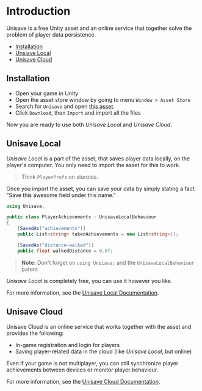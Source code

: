 # Introduction

Unisave is a free Unity asset and an online service that together solve the problem of player data persistence.

- [Installation](#installation)
- [Unsiave Local](#unisave-local)
- [Unisave Cloud](#unisave-cloud)


<a name="installation"></a>
## Installation

- Open your game in Unity
- Open the asset store window by going to menu `Window > Asset Store`
- Search for `Unisave` and open <a href="https://assetstore.unity.com/packages/slug/142705" target="_blank">this asset</a>.
- Click `Download`, then `Import` and import all the files

Now you are ready to use both *Unisave Local* and *Unisave Cloud*.


<a name="unisave-local"></a>
## Unisave Local

*Unisave Local* is a part of the asset, that saves player data locally, on the player's computer. You only need to import the asset for this to work.

> Think `PlayerPrefs` on steroids.

Once you import the asset, you can save your data by simply stating a fact:<br>"Save this awesome field under this name."

```cs
using Unisave;

public class PlayerAchievements : UnisaveLocalBehaviour
{
    [SavedAs("achievements")]
    public List<string> takenAchievements = new List<string>();

    [SavedAs("distance-walked")]
    public float walkedDistance = 0.0f;

```

> **Note:** Don't forget on `using Unsiave;` and the `UnisaveLocalBehaviour` parent

*Unisave Local* is completely free, you can use it however you like.

For more information, see the [Unisave Local Documentation](unisave-local).


<a name="unisave-cloud"></a>
## Unisave Cloud

Unisave Cloud is an online service that works together with the asset and provides the following:

- In-game registration and login for players
- Saving player-related data in the cloud (like *Unisave Local*, but online)
<!-- - Moving game-related data to the cloud for later tweaking -->

Even if your game is not multiplayer, you can still synchronize player achievements between devices or monitor player behaviour.

For more information, see the [Unisave Cloud Documentation](unisave-cloud).
